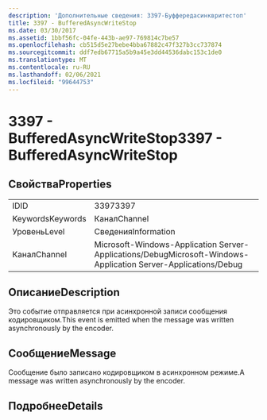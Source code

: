 ```yaml
---
description: 'Дополнительные сведения: 3397-Буффередасинквритестоп'
title: 3397 - BufferedAsyncWriteStop
ms.date: 03/30/2017
ms.assetid: 1bbf56fc-04fe-443b-ae97-769814c7be57
ms.openlocfilehash: cb515d5e27bebe4bba67882c47f327b3cc737874
ms.sourcegitcommit: ddf7edb67715a5b9a45e3dd44536dabc153c1de0
ms.translationtype: MT
ms.contentlocale: ru-RU
ms.lasthandoff: 02/06/2021
ms.locfileid: "99644753"
---
```

# <a name="3397---bufferedasyncwritestop"></a><span data-ttu-id="6baef-103">3397 - BufferedAsyncWriteStop</span><span class="sxs-lookup"><span data-stu-id="6baef-103">3397 - BufferedAsyncWriteStop</span></span>

## <a name="properties"></a><span data-ttu-id="6baef-104">Свойства</span><span class="sxs-lookup"><span data-stu-id="6baef-104">Properties</span></span>  
  
|||  
|-|-|  
|<span data-ttu-id="6baef-105">ID</span><span class="sxs-lookup"><span data-stu-id="6baef-105">ID</span></span>|<span data-ttu-id="6baef-106">3397</span><span class="sxs-lookup"><span data-stu-id="6baef-106">3397</span></span>|  
|<span data-ttu-id="6baef-107">Keywords</span><span class="sxs-lookup"><span data-stu-id="6baef-107">Keywords</span></span>|<span data-ttu-id="6baef-108">Канал</span><span class="sxs-lookup"><span data-stu-id="6baef-108">Channel</span></span>|  
|<span data-ttu-id="6baef-109">Уровень</span><span class="sxs-lookup"><span data-stu-id="6baef-109">Level</span></span>|<span data-ttu-id="6baef-110">Сведения</span><span class="sxs-lookup"><span data-stu-id="6baef-110">Information</span></span>|  
|<span data-ttu-id="6baef-111">Канал</span><span class="sxs-lookup"><span data-stu-id="6baef-111">Channel</span></span>|<span data-ttu-id="6baef-112">Microsoft-Windows-Application Server-Applications/Debug</span><span class="sxs-lookup"><span data-stu-id="6baef-112">Microsoft-Windows-Application Server-Applications/Debug</span></span>|  
  
## <a name="description"></a><span data-ttu-id="6baef-113">Описание</span><span class="sxs-lookup"><span data-stu-id="6baef-113">Description</span></span>  

 <span data-ttu-id="6baef-114">Это событие отправляется при асинхронной записи сообщения кодировщиком.</span><span class="sxs-lookup"><span data-stu-id="6baef-114">This event is emitted when the message was written asynchronously by the encoder.</span></span>  
  
## <a name="message"></a><span data-ttu-id="6baef-115">Сообщение</span><span class="sxs-lookup"><span data-stu-id="6baef-115">Message</span></span>  

 <span data-ttu-id="6baef-116">Сообщение было записано кодировщиком в асинхронном режиме.</span><span class="sxs-lookup"><span data-stu-id="6baef-116">A message was written asynchronously by the encoder.</span></span>  
  
## <a name="details"></a><span data-ttu-id="6baef-117">Подробнее</span><span class="sxs-lookup"><span data-stu-id="6baef-117">Details</span></span>
